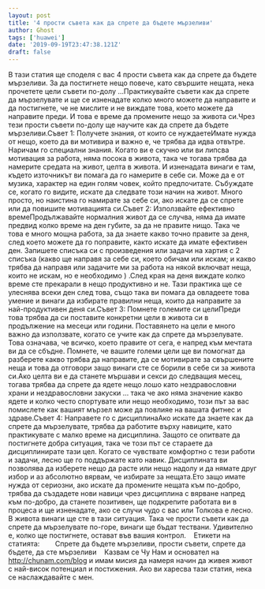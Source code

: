 ```yaml
---
layout: post
title: '4 прости съвета как да спрете да бъдете мързеливи'
author: Ghost
tags: ['huawei']
date: '2019-09-19T23:47:38.121Z'
draft: false
---
```


В тази статия ще споделя с вас 4 прости съвета как да спрете да бъдете мързеливи. За да постигнете нещо повече, като свършите нещата, нека прочетете цели съвети по-долу ...Практикувайте съвети как да спрете да мързелувате и ще се изненадате колко много можете да направите и да постигнете, че не мислите и не виждате това, което можете да направите преди. И това е време да промените нещо за живота си.Чрез тези прости съвети по-долу ще научите как да спрете да бъдете мързеливи.Съвет 1: Получете знания, от които се нуждаетеИмате нужда от нещо, което да ви мотивира и важно е, че трябва да идва отвътре. Наричам го специални знания. Когато ви е скучно или ви липсва мотивация за работа, няма посока в живота, така че тогава трябва да намерите средата на живот, целта в живота. И изненадата винаги е там, където източникът ви помага да го намерите в себе си. Може да е от музика, характер на един голям човек, който предпочитате. Събуждате се, когато го видите, искате да следвате този начин на живот. Много просто, но наистина го намирате за себе си, ако искате да се спрете или да повишите мотивацията си.Съвет 2: Използвайте ефективно времеПродължавайте нормалния живот да се случва, няма да имате предвид колко време на ден губите, за да не правите нищо. Така че това е много мощна работа, за да знаете какво точно правите за деня, след което можете да го поправите, както искате да имате ефективен ден. Запишете списъка си с произведения или задачи на хартия с 2 списъка (какво ще направя за себе си, което обичам или искам; и какво трябва да направя или задачите ми за работа на някой включват неща, които не искам, но е необходимо ) .След края на деня виждате колко време сте прекарали в нещо продуктивно и не. Тази практика ще се улеснява всеки ден след това, също така ви помага да овладеете това умение и винаги да избирате правилни неща, които да направите за най-продуктивен деня си.Съвет 3: Помнете големите си целиПреди това трябва да си поставите конкретни цели в живота си в продължение на месеци или години. Поставянето на цели е много важно да използвате, когато се учите как да спрете да мързелувате. Това означава, че всичко, което правите от сега, е напред към мечтата ви да се сбъдне. Помнете, че вашите големи цели ще ви помогнат да разберете какво трябва да направите, да се мотивирате за свършените неща и това да отговори защо винаги сте се борили в себе си за живота си.Ако целта ви е да станете мършави и секси до следващия месец, тогава трябва да спрете да ядете нещо лошо като нездравословни храни и нездравословни закуски ... така че ако няма значение какво ядете и колко често спортувате или нещо необходимо, този път за вас помислете как вашият мързел може да повлияе на вашата фитнес и здраве.Съвет 4: Направете го с дисциплинаАко искате да знаете как да спрете да мързелувате, трябва да работите върху навиците, като практикувате с малко време на дисциплина. Защото се опитвате да постигнете добра ситуация, така че този път се стараете да дисциплинирате тази цел. Когато се чувствате комфортно с тези работи и задачи, лесно ще го поддържате като навик. Дисциплината ви позволява да изберете нещо да расте или нещо надолу и да нямате друг избор и аз абсолютно вярвам, че избирате за нещата.Ето защо имате нужда от сериозни, ако искате да промените нещата към по-добро, трябва да създадете нови навици чрез дисциплина с вярване напред към по-добро, да станете позитивен, ще подкрепите работата ви в процеса и ще изненадате, ако се случи чудо с вас или Толкова е лесно. В живота винаги ще сте в тази ситуация. Така че прости съвети как да спрете да мързелувате по-горе, винаги ще бъдат тествани. Удивително е, колко ще постигнете, остават във вашия контрол.    Етикети на статията:        Спрете да бъдете мързеливи, прости съвети, спрете да бъдете, да сте мързеливи    Казвам се Чу Нам и основател на http://chunam.com/blog и имам мисия да намеря начин да живея живот с най-висок потенциал и постижения. Ако ви харесва тази статия, нека се наслаждавайте с мен.
